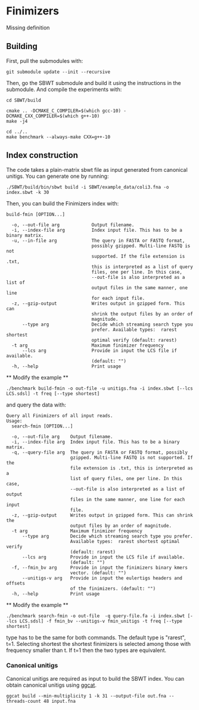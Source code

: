 # Finimizers
Missing definition



## Building
First, pull the submodules with:
```
git submodule update --init --recursive
```
Then, go the SBWT submodule and build it using the instructions in the submodule. And compile the experiments with:
```
cd SBWT/build

cmake .. -DCMAKE_C_COMPILER=$(which gcc-10) -DCMAKE_CXX_COMPILER=$(which g++-10)
make -j4

cd ../..
make benchmark --always-make CXX=g++-10
```
## Index construction

The code takes a plain-matrix sbwt file as input generated from canonical unitigs. You can generate one by running:

```
./SBWT/build/bin/sbwt build -i SBWT/example_data/coli3.fna -o index.sbwt -k 30
```

Then, you can build the Finimizers index with:
```
build-fmin [OPTION...]

  -o, --out-file arg            Output filename.
  -i, --index-file arg          Index input file. This has to be a binary matrix.
  -u, --in-file arg             The query in FASTA or FASTQ format, 
                                possibly gzipped. Multi-line FASTQ is not 
                                supported. If the file extension is .txt, 
                                this is interpreted as a list of query 
                                files, one per line. In this case, 
                                --out-file is also interpreted as a list of 
                                output files in the same manner, one line 
                                for each input file.
  -z, --gzip-output             Writes output in gzipped form. This can 
                                shrink the output files by an order of 
                                magnitude.
      --type arg                Decide which streaming search type you 
                                prefer. Available types:  rarest shortest 
                                optimal verify (default: rarest)
  -t arg                        Maximum finimizer frequency
      --lcs arg                 Provide in input the LCS file if available. 
                                (default: "")
  -h, --help                    Print usage
```

** Modify the example **

```
./benchmark build-fmin -o out-file -u unitigs.fna -i index.sbwt [--lcs LCS.sdsl] -t freq [--type shortest]
```
and query the data with:

```
Query all Finimizers of all input reads.
Usage:
  search-fmin [OPTION...]

  -o, --out-file arg    Output filename.
  -i, --index-file arg  Index input file. This has to be a binary matrix.
  -q, --query-file arg  The query in FASTA or FASTQ format, possibly 
                        gzipped. Multi-line FASTQ is not supported. If the 
                        file extension is .txt, this is interpreted as a 
                        list of query files, one per line. In this case, 
                        --out-file is also interpreted as a list of output 
                        files in the same manner, one line for each input 
                        file.
  -z, --gzip-output     Writes output in gzipped form. This can shrink the 
                        output files by an order of magnitude.
  -t arg                Maximum finimizer frequency
      --type arg        Decide which streaming search type you prefer. 
                        Available types:  rarest shortest optimal verify 
                        (default: rarest)
      --lcs arg         Provide in input the LCS file if available. 
                        (default: "")
  -f, --fmin_bv arg     Provide in input the finimizers binary kmers 
                        vector. (default: "")
      --unitigs-v arg   Provide in input the eulertigs headers and offsets 
                        of the finimizers. (default: "")
  -h, --help            Print usage
```
** Modify the example **
```
./benchmark search-fmin -o out-file  -q query-file.fa -i index.sbwt [--lcs LCS.sdsl] -f fmin_bv --unitigs-v fmin_unitigs -t freq [--type shortest]

```
type has to be the same for both commands. The default type is "rarest", t=1. Selecting shortest the shortest finimizers is selected among those with frequency smaller than t. If t=1 then the two types are equivalent. 

### Canonical unitigs
Canonical unitigs are required as input to build the SBWT index. You can obtain canonical unitigs using [ggcat](https://github.com/algbio/ggcat).

```
ggcat build --min-multiplicity 1 -k 31 --output-file out.fna --threads-count 48 input.fna
```


